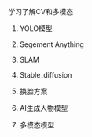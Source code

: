 学习了解CV和多模态

1. YOLO模型

2. Segement Anything

3. SLAM

4. Stable_diffusion

5. 换脸方案


6. AI生成人物模型


7. 多模态模型
